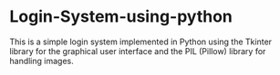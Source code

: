 # Login-System-using-python
This is a simple login system implemented in Python using the Tkinter library for the graphical user interface and the PIL (Pillow) library for handling images.

